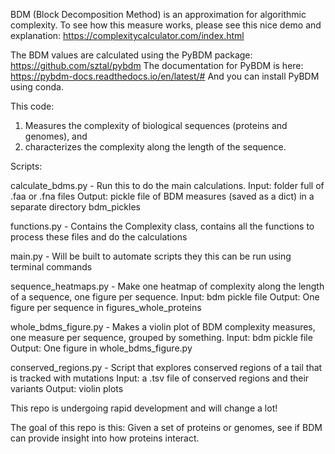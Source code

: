 BDM (Block Decomposition Method) is an approximation for algorithmic complexity. To see how this measure works, please see this nice demo and explanation: https://complexitycalculator.com/index.html

The BDM values are calculated using the PyBDM package: https://github.com/sztal/pybdm
The documentation for PyBDM is here: https://pybdm-docs.readthedocs.io/en/latest/#
And you can install PyBDM using conda.

This code:
1. Measures the complexity of biological sequences (proteins and genomes), and 
2. characterizes the complexity along the length of the sequence.

Scripts:

calculate_bdms.py - Run this to do the main calculations.
Input: folder full of .faa or .fna files
Output: pickle file of BDM measures (saved as a dict) in a separate directory bdm_pickles

functions.py - Contains the Complexity class, contains all the functions to process these files and do the calculations

main.py - Will be built to automate scripts they this can be run using terminal commands

sequence_heatmaps.py - Make one heatmap of complexity along the length of a sequence, one figure per sequence.
Input: bdm pickle file
Output: One figure per sequence in figures_whole_proteins

whole_bdms_figure.py - Makes a violin plot of BDM complexity measures, one measure per sequence, grouped by something.
Input: bdm pickle file
Output: One figure in whole_bdms_figure.py

conserved_regions.py - Script that explores conserved regions of a tail that is tracked with mutations
Input: a .tsv file of conserved regions and their variants
Output: violin plots


This repo is undergoing rapid development and will change a lot! 

The goal of this repo is this:
Given a set of proteins or genomes, see if BDM can provide insight into how proteins interact. 


